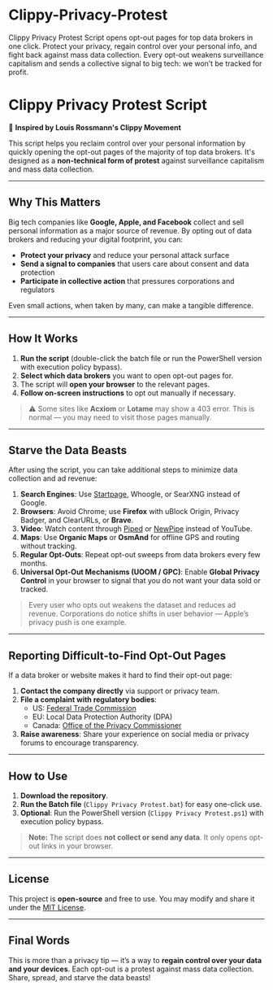 # Clippy-Privacy-Protest
Clippy Privacy Protest Script opens opt-out pages for top data brokers in one click. Protect your privacy, regain control over your personal info, and fight back against mass data collection. Every opt-out weakens surveillance capitalism and sends a collective signal to big tech: we won’t be tracked for profit.


# Clippy Privacy Protest Script

📎 **Inspired by Louis Rossmann's Clippy Movement**  

This script helps you reclaim control over your personal information by quickly opening the opt-out pages of the majority of top data brokers. It's designed as a **non-technical form of protest** against surveillance capitalism and mass data collection.

---

## Why This Matters

Big tech companies like **Google, Apple, and Facebook** collect and sell personal information as a major source of revenue. By opting out of data brokers and reducing your digital footprint, you can:

- **Protect your privacy** and reduce your personal attack surface  
- **Send a signal to companies** that users care about consent and data protection  
- **Participate in collective action** that pressures corporations and regulators  

Even small actions, when taken by many, can make a tangible difference.

---

## How It Works

1. **Run the script** (double-click the batch file or run the PowerShell version with execution policy bypass).  
2. **Select which data brokers** you want to open opt-out pages for.  
3. The script will **open your browser** to the relevant pages.  
4. **Follow on-screen instructions** to opt out manually if necessary.  

> ⚠️ Some sites like **Acxiom** or **Lotame** may show a 403 error. This is normal — you may need to visit those pages manually.

---

## Starve the Data Beasts

After using the script, you can take additional steps to minimize data collection and ad revenue:

1. **Search Engines**: Use [Startpage](https://www.startpage.com), Whoogle, or SearXNG instead of Google.  
2. **Browsers**: Avoid Chrome; use **Firefox** with uBlock Origin, Privacy Badger, and ClearURLs, or **Brave**.  
3. **Video**: Watch content through [Piped](https://piped.kavin.rocks/) or [NewPipe](https://newpipe.net/) instead of YouTube.  
4. **Maps**: Use **Organic Maps** or **OsmAnd** for offline GPS and routing without tracking.  
5. **Regular Opt-Outs**: Repeat opt-out sweeps from data brokers every few months.  
6. **Universal Opt-Out Mechanisms (UOOM / GPC)**: Enable **Global Privacy Control** in your browser to signal that you do not want your data sold or tracked.

> Every user who opts out weakens the dataset and reduces ad revenue. Corporations do notice shifts in user behavior — Apple’s privacy push is one example.

---

## Reporting Difficult-to-Find Opt-Out Pages

If a data broker or website makes it hard to find their opt-out page:

1. **Contact the company directly** via support or privacy team.  
2. **File a complaint with regulatory bodies**:  
   - US: [Federal Trade Commission](https://reportfraud.ftc.gov/)  
   - EU: Local Data Protection Authority (DPA)  
   - Canada: [Office of the Privacy Commissioner](https://www.priv.gc.ca/en/)  
3. **Raise awareness**: Share your experience on social media or privacy forums to encourage transparency.

---

## How to Use

1. **Download the repository**.  
2. **Run the Batch file** (`Clippy Privacy Protest.bat`) for easy one-click use.  
3. **Optional**: Run the PowerShell version (`Clippy Privacy Protest.ps1`) with execution policy bypass.  

> **Note:** The script does **not collect or send any data**. It only opens opt-out links in your browser.

---

## License

This project is **open-source** and free to use. You may modify and share it under the [MIT License](LICENSE).

---

## Final Words

This is more than a privacy tip — it’s a way to **regain control over your data and your devices**. Each opt-out is a protest against mass data collection. Share, spread, and starve the data beasts!

